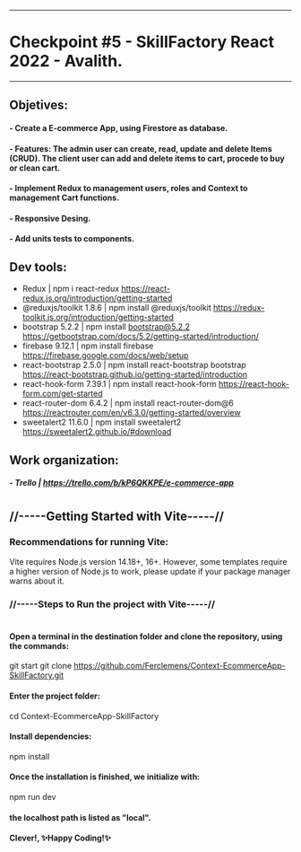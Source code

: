 -------------------------------------------------------------------------------------
# Checkpoint #5 - SkillFactory React 2022 - Avalith.
-------------------------------------------------------------------------------------
## Objetives:
#### - Create a E-commerce App, using Firestore as database. 
#### - Features: The admin user can create, read, update and delete Items (CRUD). The client user can add and delete items to cart, procede to buy or clean cart.
#### - Implement Redux to management users, roles and Context to management Cart functions. 
#### - Responsive Desing.
#### - Add units tests to components.
## Dev tools:
- Redux | npm i react-redux
    https://react-redux.js.org/introduction/getting-started
- @reduxjs/toolkit 1.8.6 | npm install @reduxjs/toolkit
    https://redux-toolkit.js.org/introduction/getting-started
- bootstrap 5.2.2 | npm install bootstrap@5.2.2
    https://getbootstrap.com/docs/5.2/getting-started/introduction/
- firebase 9.12.1 | npm install firebase
    https://firebase.google.com/docs/web/setup
- react-bootstrap 2.5.0 | npm install react-bootstrap bootstrap
    https://react-bootstrap.github.io/getting-started/introduction
- react-hook-form 7.39.1 | npm install react-hook-form
       https://react-hook-form.com/get-started
- react-router-dom 6.4.2 | npm install react-router-dom@6
    https://reactrouter.com/en/v6.3.0/getting-started/overview
- sweetalert2 11.6.0 | npm install sweetalert2
    https://sweetalert2.github.io/#download
## Work organization: 
##### - Trello | https://trello.com/b/kP6QKKPE/e-commerce-app
#
#
## //-----Getting Started with Vite-----//

### Recommendations for running Vite:

Vite requires Node.js version 14.18+, 16+. However, some templates require a
higher version of Node.js to work, please update if your package manager
warns about it.

###  //-----Steps to Run the project with Vite-----//
#
#### Open a terminal in the destination folder and clone the repository, using the commands:

git start
git clone https://github.com/Ferclemens/Context-EcommerceApp-SkillFactory.git

#### Enter the project folder:

cd Context-EcommerceApp-SkillFactory

#### Install dependencies:

npm install

#### Once the installation is finished, we initialize with:

npm run dev

#### the localhost path is listed as "local". 
#### Clever!, ✨Happy Coding!✨

